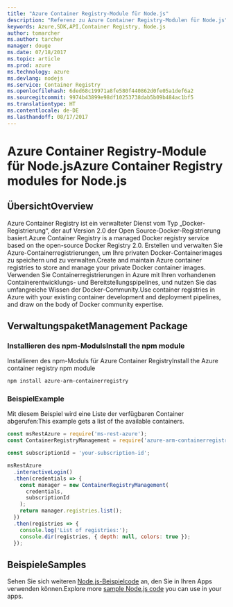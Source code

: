 ```yaml
---
title: "Azure Container Registry-Module für Node.js"
description: "Referenz zu Azure Container Registry-Modulen für Node.js"
keywords: Azure,SDK,API,Container Registry, Node.js
author: tomarcher
ms.author: tarcher
manager: douge
ms.date: 07/18/2017
ms.topic: article
ms.prod: azure
ms.technology: azure
ms.devlang: nodejs
ms.service: Container Registry
ms.openlocfilehash: 6ded68c19971a8fe580f440862d0fe05a1def6a2
ms.sourcegitcommit: 9974b43899e98df10253738dab5b09b484ac1bf5
ms.translationtype: HT
ms.contentlocale: de-DE
ms.lasthandoff: 08/17/2017
---
```

# <a name="azure-container-registry-modules-for-nodejs"></a><span data-ttu-id="bbadf-104">Azure Container Registry-Module für Node.js</span><span class="sxs-lookup"><span data-stu-id="bbadf-104">Azure Container Registry modules for Node.js</span></span>

## <a name="overview"></a><span data-ttu-id="bbadf-105">Übersicht</span><span class="sxs-lookup"><span data-stu-id="bbadf-105">Overview</span></span>

<span data-ttu-id="bbadf-106">Azure Container Registry ist ein verwalteter Dienst vom Typ „Docker-Registrierung“, der auf Version 2.0 der Open Source-Docker-Registrierung basiert.</span><span class="sxs-lookup"><span data-stu-id="bbadf-106">Azure Container Registry is a managed Docker registry service based on the open-source Docker Registry 2.0.</span></span> <span data-ttu-id="bbadf-107">Erstellen und verwalten Sie Azure-Containerregistrierungen, um Ihre privaten Docker-Containerimages zu speichern und zu verwalten.</span><span class="sxs-lookup"><span data-stu-id="bbadf-107">Create and maintain Azure container registries to store and manage your private Docker container images.</span></span> <span data-ttu-id="bbadf-108">Verwenden Sie Containerregistrierungen in Azure mit Ihren vorhandenen Containerentwicklungs- und Bereitstellungspipelines, und nutzen Sie das umfangreiche Wissen der Docker-Community.</span><span class="sxs-lookup"><span data-stu-id="bbadf-108">Use container registries in Azure with your existing container development and deployment pipelines, and draw on the body of Docker community expertise.</span></span>

## <a name="management-package"></a><span data-ttu-id="bbadf-109">Verwaltungspaket</span><span class="sxs-lookup"><span data-stu-id="bbadf-109">Management Package</span></span>

### <a name="install-the-npm-module"></a><span data-ttu-id="bbadf-110">Installieren des npm-Moduls</span><span class="sxs-lookup"><span data-stu-id="bbadf-110">Install the npm module</span></span>

<span data-ttu-id="bbadf-111">Installieren des npm-Moduls für Azure Container Registry</span><span class="sxs-lookup"><span data-stu-id="bbadf-111">Install the Azure container registry npm module</span></span>

```bash
npm install azure-arm-containerregistry
```

### <a name="example"></a><span data-ttu-id="bbadf-112">Beispiel</span><span class="sxs-lookup"><span data-stu-id="bbadf-112">Example</span></span>

<span data-ttu-id="bbadf-113">Mit diesem Beispiel wird eine Liste der verfügbaren Container abgerufen:</span><span class="sxs-lookup"><span data-stu-id="bbadf-113">This example gets a list of the available containers.</span></span>

```javascript
const msRestAzure = require('ms-rest-azure');
const ContainerRegistryManagement = require('azure-arm-containerregistry');

const subscriptionId = 'your-subscription-id';

msRestAzure
  .interactiveLogin()
  .then(credentials => {
    const manager = new ContainerRegistryManagement(
      credentials,
      subscriptionId
    );
    return manager.registries.list();
  })
  .then(registries => {
    console.log('List of registries:');
    console.dir(registries, { depth: null, colors: true });
  });
```

## <a name="samples"></a><span data-ttu-id="bbadf-114">Beispiele</span><span class="sxs-lookup"><span data-stu-id="bbadf-114">Samples</span></span>

<span data-ttu-id="bbadf-115">Sehen Sie sich weiteren [Node.js-Beispielcode](https://azure.microsoft.com/resources/samples/?platform=nodejs) an, den Sie in Ihren Apps verwenden können.</span><span class="sxs-lookup"><span data-stu-id="bbadf-115">Explore more [sample Node.js code](https://azure.microsoft.com/resources/samples/?platform=nodejs) you can use in your apps.</span></span>
